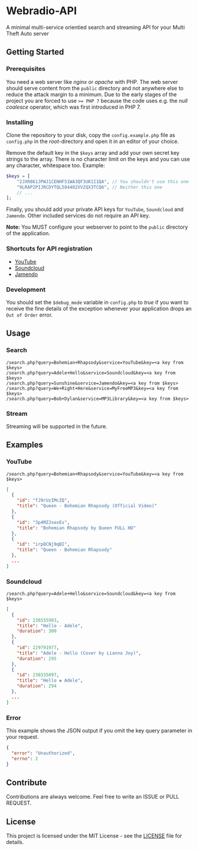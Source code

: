 # Webradio-API
A minimal multi-service orientied search and streaming API for your Multi Theft Auto server

## Getting Started
### Prerequisites
You need a web server like *nginx* or *apache* with PHP. The web server should serve content from the `public` directory and not anywhere else to reduce the attack margin to a minimum. Due to the early stages of the project you are forced to use `>= PHP 7` because the code uses e.g. the *null coalesce* operator, which was first introduced in PHP 7.

### Installing
Clone the repository to your disk, copy the `config.example.php` file as `config.php` in the *root*-directory and open it in an editor of your choice.

Remove the default key in the `$keys` array and add your own secret key strings to the array. There is no character limit on the keys and  you can use any character, whitespace too. Example:
```php
$keys = [
    "2JXR861JPWJ1CENHF51WA3QF3UK1I1QA", // You shouldn't use this one
    "9LRAP2PIJRCDYTQL5844O2VV2QX3TCQ6", // Neither this one
    // ...
];
```

Finally, you should add your private API keys for `YouTube`, `Soundcloud` and `Jamendo`. Other included services do not require an API key.

**Note:** You MUST configure your webserver to point to the `public` directory of the application.

### Shortcuts for API registration
* [YouTube](https://developers.google.com/youtube/registering_an_application#Create_API_Keys)
* [Soundcloud](http://soundcloud.com/you/apps)
* [Jamendo](https://devportal.jamendo.com/admin/applications)

### Development
You should set the `$debug_mode` variable in `config.php` to *true* if you want to receive the fine details of the exception whenever your application drops an `Out of Order` error.

## Usage
### Search
`/search.php?query=Bohemian+Rhapsody&service=YouTube&key=<a key from $keys>`  
`/search.php?query=Adele+Hello&service=Soundcloud&key=<a key from $keys>`  
`/search.php?query=Sunshine&service=Jamendo&key=<a key from $keys>`  
`/search.php?query=We+Right+Here&service=MyFreeMP3&key=<a key from $keys>`  
`/search.php?query=Bob+Dylan&service=MP3Library&key=<a key from $keys>`  

### Stream
Streaming will be supported in the future.

## Examples
### YouTube
`/search.php?query=Bohemian+Rhapsody&service=YouTube&key=<a key from $keys>`
```JSON
[
  {
    "id": "fJ9rUzIMcZQ",
    "title": "Queen - Bohemian Rhapsody (Official Video)"
  },
  {
    "id": "3p4MZJsexEs",
    "title": "Bohemian Rhapsody by Queen FULL HD"
  },
  {
    "id": "irp8CNj9qBI",
    "title": "Queen - Bohemian Rhapsody"
  },
  ...
]
```

### Soundcloud
`/search.php?query=Adele+Hello&service=Soundcloud&key=<a key from $keys>`
```JSON
[
  {
    "id": 230155983,
    "title": "Hello - Adele",
    "duration": 300
  },
  {
    "id": 229791977,
    "title": "Adele - Hello (Cover by Lianna Joy)",
    "duration": 295
  },
  {
    "id": 230335097,
    "title": "Hello ❀ Adele",
    "duration": 294
  },
  ...
]
```

### Error
This example shows the JSON output if you omit the key query parameter in your request.
```JSON
{
  "error": "Unauthorized",
  "errno": 2
}
```

## Contribute
Contributions are always welcome. Feel free to write an ISSUE or PULL REQUEST.

## License
This project is licensed under the MIT License - see the [LICENSE](LICENSE) file for details.
